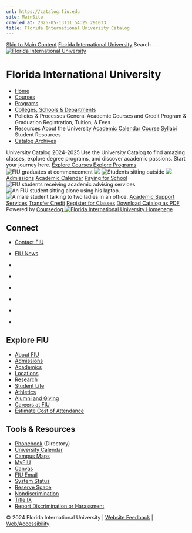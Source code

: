 ```yaml
---
url: https://catalog.fiu.edu
site: MainSite
crawled_at: 2025-05-13T11:54:25.291033
title: Florida International University Catalog
---
```


[Skip to Main Content](https://catalog.fiu.edu/#main-content)
[Florida International University](https://catalog.fiu.edu/)
Search . . . 
[![Florida International University](https://catalog.fiu.edu/_ipx/f_webp,q_80/https://coursedog-images-public.s3.us-east-2.amazonaws.com/fiu_peoplesoft/FIU%2520White%2520fill.png) ](https://catalog.fiu.edu/)
# Florida International University
  * [ Home ](https://catalog.fiu.edu "Home")
  * [ Courses ](https://catalog.fiu.edu/courses "Courses")
  * [ Programs ](https://catalog.fiu.edu/programs "Programs")
  * [ Colleges, Schools & Departments ](https://catalog.fiu.edu/college-school-department "Colleges, Schools & Departments")
  * Policies & Processes
General Academic 
Courses and Credit 
Program & Graduation 
Registration, Tuition, & Fees 
  * Resources
About the University 
[ Academic Calendar ](https://onestop.fiu.edu/academic-calendar/ "Academic Calendar")
[ Course Syllabi ](https://fiu.simplesyllabus.com/en-US/syllabus-library "Course Syllabi")
Student Resources 
  * [ Catalog Archives ](https://digitalcommons.fiu.edu/catalogs/ "Catalog Archives")


University Catalog
2024-2025
Use the University Catalog to find amazing classes, explore degree programs, and discover academic passions. Start your journey here.
[ Explore Courses ](https://catalog.fiu.edu/courses)
[ Explore Programs ](https://catalog.fiu.edu/programs)
![FIU graduates at commencement ](https://catalog.fiu.edu/_ipx/w_1920,f_webp,q_80/https://coursedog-images-public.s3.us-east-2.amazonaws.com/fiu_peoplesoft/homepage-grad-thumbnail.jpg)
![](https://catalog.fiu.edu/_ipx/f_webp,q_80/https://coursedog-images-public.s3.us-east-2.amazonaws.com/fiu_peoplesoft/image-5%25402x.jpg)
![Students sitting outside](https://catalog.fiu.edu/_ipx/f_webp,q_80/https://coursedog-images-public.s3.us-east-2.amazonaws.com/fiu_peoplesoft/image%25402x.jpg)
![](https://catalog.fiu.edu/_ipx/f_webp,q_80/https://coursedog-images-public.s3.us-east-2.amazonaws.com/fiu_peoplesoft/image-2%25402x.jpg)
[Admissions](https://www.fiu.edu/admissions/index.html)
[Academic Calendar](https://onestop.fiu.edu/academic-calendar/)
[Paying for School](https://onestop.fiu.edu/finances/#/finances/estimate-your-costs/)
![FIU students receiving academic advising services](https://catalog.fiu.edu/_ipx/f_webp,q_80/https://coursedog-images-public.s3.us-east-2.amazonaws.com/fiu_peoplesoft/academic-support.jpg)
![An FIU student sitting alone using his laptop.](https://catalog.fiu.edu/_ipx/f_webp,q_80/https://coursedog-images-public.s3.us-east-2.amazonaws.com/fiu_peoplesoft/image-3%25402x.jpg)
![A male student talking to two ladies in an office.](https://catalog.fiu.edu/_ipx/f_webp,q_80/https://coursedog-images-public.s3.us-east-2.amazonaws.com/fiu_peoplesoft/image-4%25402x.jpg)
[Academic Support Services](https://dasa.fiu.edu/all-departments/advising/)
[Transfer Credit](https://transfer.fiu.edu/)
[Register for Classes](https://onestop.fiu.edu/classes/register-for-classes/)
[ Download Catalog as PDF ](https://coursedog-pdfs-public-prod.s3.us-east-2.amazonaws.com/fiu_peoplesoft-catalog-1719844029518.pdf "Generated 07/01/2024")
Powered by [ Coursedog ](https://www.coursedog.com)
[ ![Florida International University Homepage](https://digicdn.fiu.edu/core/_assets/images/footer-logo.svg) ](https://www.fiu.edu/)
## Connect
  * [Contact FIU](https://www.fiu.edu/about/contact-us/index.html)
  * [FIU News](https://news.fiu.edu/)


  * [](https://www.instagram.com/fiuinstagram/)
  * [](https://www.linkedin.com/school/florida-international-university/)
  * [](https://www.facebook.com/floridainternational)
  * [](https://twitter.com/fiu)
  * [](https://www.youtube.com/user/FloridaInternational)
  * [](https://flickr.com/photos/fiu)


## Explore FIU
  * [About FIU](https://www.fiu.edu/about/index.html)
  * [Admissions](https://www.fiu.edu/admissions/index.html)
  * [Academics](https://www.fiu.edu/academics/index.html)
  * [Locations](https://www.fiu.edu/locations/index.html)
  * [Research](https://www.fiu.edu/research/index.html)
  * [Student Life](https://www.fiu.edu/student-life/index.html)
  * [Athletics](https://www.fiu.edu/athletics/index.html)
  * [Alumni and Giving](https://www.fiu.edu/alumni-and-giving/index.html)
  * [Careers at FIU](https://hr.fiu.edu/careers/)
  * [Estimate Cost of Attendance](https://onestop.fiu.edu/finances/estimate-your-costs/)


## Tools & Resources
  * [Phonebook](https://phonebook.fiu.edu) (Directory)
  * [University Calendar](https://calendar.fiu.edu/)
  * [Campus Maps](https://campusmaps.fiu.edu/)
  * [MyFIU](https://my.fiu.edu/)
  * [Canvas](https://canvas.fiu.edu)
  * [FIU Email](http://mail.fiu.edu/)
  * [System Status](https://fiu.service-now.com/sp?id=services_status)
  * [Reserve Space](https://reservespace.fiu.edu/make-reservation/)
  * [Nondiscrimination](https://ace.fiu.edu/civil-rights-and-accessibility/harassment-and-discrimination/)
  * [Title IX](https://ace.fiu.edu/title-ix/)
  * [Report Discrimination or Harassment](https://report.fiu.edu/)


© 2024 Florida International University  | [Website Feedback](https://webforms.fiu.edu/view.php?id=370774) | [Web/Accessibility](https://accessibility.fiu.edu/)

